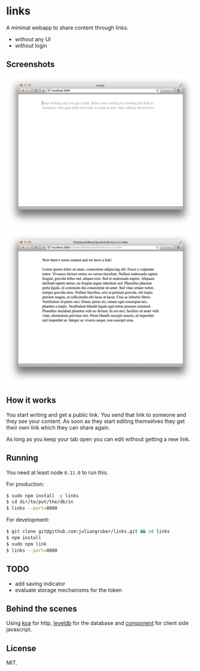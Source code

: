 
# links

A minimal webapp to share content through links.

* without any UI
* without login

## Screenshots

![empty](screenshots/empty.png)

![text](screenshots/text.png)

## How it works

You start writing and get a public link. You send that link to someone and they see your content. As soon as they start editing themselves they get their own link which they can share again.

As long as you keep your tab open you can edit without getting a new link.

## Running

You need at least node `0.11.0` to run this.

For production:

```bash
$ sudo npm install -g links
$ cd dir/to/put/the/db/in
$ links --port=8000
```

For development:

```bash
$ git clone git@github.com:juliangruber/links.git && cd links
$ npm install
$ sudo npm link
$ links --port=8000
```

## TODO

* add saving indicator
* evaluate storage mechanisms for the token

## Behind the scenes

Using [koa](https://github.com/koajs/koa) for http, [leveldb](https://code.google.com/p/leveldb/) for the database and [component](https://github.com/component/component) for client side javascript.

## License

MIT.
